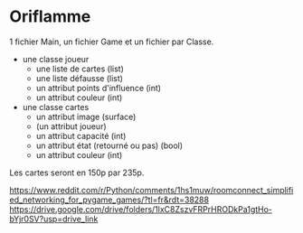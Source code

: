 # Oriflamme
1 fichier Main, un fichier Game et un fichier par Classe.
- une classe joueur
	- une liste de cartes (list)
	- une liste défausse (list)
	- un attribut points d'influence (int)
 	- un attribut couleur (int)
- une classe cartes
	- un attribut image (surface)
	- (un attribut joueur)
	- un attribut capacité (int)
	- un attribut état (retourné ou pas) (bool)
	- un attribut couleur (int)

Les cartes seront en 150p par 235p.

https://www.reddit.com/r/Python/comments/1hs1muw/roomconnect_simplified_networking_for_pygame_games/?tl=fr&rdt=38288
https://drive.google.com/drive/folders/1lxC8ZszvFRPrHRODkPa1gtHo-bYjr0SV?usp=drive_link
